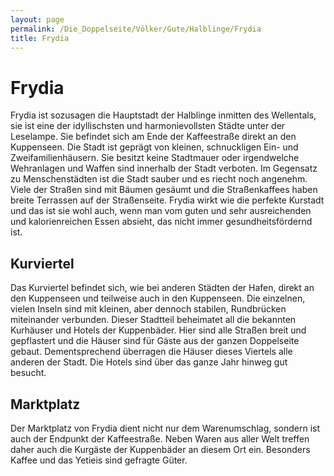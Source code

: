 ```yaml
---
layout: page
permalink: /Die_Doppelseite/Völker/Gute/Halblinge/Frydia
title: Frydia
---
```


# Frydia

Frydia ist sozusagen die Hauptstadt der Halblinge inmitten des Wellentals, sie ist eine der idyllischsten und harmonievollsten Städte unter der Leselampe. Sie befindet sich am Ende der Kaffeestraße direkt an den Kuppenseen. Die Stadt ist geprägt von kleinen, schnuckligen Ein- und Zweifamilienhäusern. Sie besitzt keine Stadtmauer oder irgendwelche Wehranlagen und Waffen sind innerhalb der Stadt verboten. Im Gegensatz zu Menschenstädten ist die Stadt sauber und es riecht noch angenehm. Viele der Straßen sind mit Bäumen gesäumt und die Straßenkaffees haben breite Terrassen auf der Straßenseite. Frydia wirkt wie die perfekte Kurstadt und das ist sie wohl auch, wenn man vom guten und sehr ausreichenden und kalorienreichen Essen absieht, das nicht immer gesundheitsfördernd ist.

## Kurviertel

Das Kurviertel befindet sich, wie bei anderen Städten der Hafen, direkt an den Kuppenseen und teilweise auch in den Kuppenseen. Die einzelnen, vielen Inseln sind mit kleinen, aber dennoch stabilen, Rundbrücken miteinander verbunden. Dieser Stadtteil beheimatet all die bekannten Kurhäuser und Hotels der Kuppenbäder. Hier sind alle Straßen breit und gepflastert und die Häuser sind für Gäste aus der ganzen Doppelseite gebaut. Dementsprechend überragen die Häuser dieses Viertels alle anderen der Stadt. Die Hotels sind über das ganze Jahr hinweg gut besucht. 

## Marktplatz

Der Marktplatz von Frydia dient nicht nur dem Warenumschlag, sondern ist auch der Endpunkt der Kaffeestraße. Neben Waren aus aller Welt treffen daher auch die Kurgäste der Kuppenbäder an diesem Ort ein. Besonders Kaffee und das Yetieis sind gefragte Güter.
